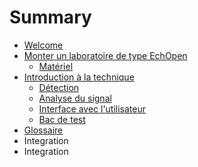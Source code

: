 # Summary

* [Welcome](README.md)
* [Monter un laboratoire de type EchOpen](monter_un_laboratoire_de_type_echopen.md)
   * [Matériel](materiel.md)
* [Introduction à la technique](intro.md/readme.md)
   * [Détection](detection.md)
   * [Analyse du signal](signal_analysis.md)
   * [Interface avec l'utilisateur](user_interfacing.md)
   * [Bac de test](bac_test.md)
* [Glossaire](glossaire.md)
* Integration
* Integration

